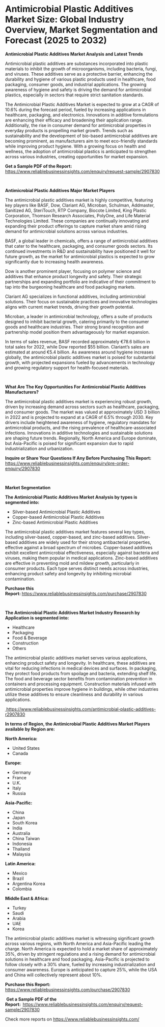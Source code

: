 <p><h1>Antimicrobial Plastic Additives Market Size: Global Industry Overview, Market Segmentation and Forecast (2025 to 2032)</h1></p><p><strong>Antimicrobial Plastic Additives Market Analysis and Latest Trends</strong></p>
<p><p>Antimicrobial plastic additives are substances incorporated into plastic materials to inhibit the growth of microorganisms, including bacteria, fungi, and viruses. These additives serve as a protective barrier, enhancing the durability and hygiene of various plastic products used in healthcare, food packaging, consumer goods, and industrial applications. The growing awareness of hygiene and safety is driving the demand for antimicrobial plastics, especially in sectors that require strict sanitation standards.</p><p>The Antimicrobial Plastic Additives Market is expected to grow at a CAGR of 10.6% during the forecast period, fueled by increasing applications in healthcare, packaging, and electronics. Innovations in additive formulations are enhancing their efficacy and broadening their application range. Additionally, the rise in consumer demand for antimicrobial properties in everyday products is propelling market growth. Trends such as sustainability and the development of bio-based antimicrobial additives are becoming prominent, as manufacturers aim to meet eco-friendly standards while improving product hygiene. With a growing focus on health and wellness, the adoption of antimicrobial plastics is anticipated to strengthen across various industries, creating opportunities for market expansion.</p></p>
<p><strong>Get a Sample PDF of the Report:&nbsp;</strong> <a href="https://www.reliablebusinessinsights.com/enquiry/request-sample/2907830?utm_campaign=3043&utm_medium=2&utm_source=Github&utm_content=ia&utm_term=12032025&utm_id=antimicrobial-plastic-additives">https://www.reliablebusinessinsights.com/enquiry/request-sample/2907830</a></p>
<p>&nbsp;</p>
<p><strong>Antimicrobial Plastic Additives Major Market Players</strong></p>
<p><p>The antimicrobial plastic additives market is highly competitive, featuring key players like BASF, Dow, Clariant AG, Microban, Schulman, Addmaster, Sanitized AG, SteriTouch, RTP Company, Biocote Limited, King Plastic Corporation, Thomson Research Associates, PolyOne, and Life Material Technologies Limited. These companies are continually innovating and expanding their product offerings to capture market share amid rising demand for antimicrobial solutions across various industries.</p><p>BASF, a global leader in chemicals, offers a range of antimicrobial additives that cater to the healthcare, packaging, and consumer goods sectors. Its continued investments in R&D and sustainability have positioned it well for future growth, as the market for antimicrobial plastics is expected to grow significantly due to increasing health awareness.</p><p>Dow is another prominent player, focusing on polymer science and additives that enhance product longevity and safety. Their strategic partnerships and expanding portfolio are indicative of their commitment to tap into the burgeoning healthcare and food packaging markets.</p><p>Clariant AG specializes in functional additives, including antimicrobial solutions. Their focus on sustainable practices and innovative technologies aligns with current market trends, driving their growth potential.</p><p>Microban, a leader in antimicrobial technology, offers a suite of products designed to inhibit bacterial growth, catering primarily to the consumer goods and healthcare industries. Their strong brand recognition and partnership model position them advantageously for market expansion.</p><p>In terms of sales revenue, BASF recorded approximately €78.6 billion in total sales for 2022, while Dow reported $55 billion. Clariant’s sales are estimated at around €5.4 billion. As awareness around hygiene increases globally, the antimicrobial plastic additives market is poised for substantial growth, with projected expansions fueled by advancements in technology and growing regulatory support for health-focused materials.</p></p>
<p>&nbsp;</p>
<p><strong>What Are The Key Opportunities For Antimicrobial Plastic Additives Manufacturers?</strong></p>
<p><p>The antimicrobial plastic additives market is experiencing robust growth, driven by increasing demand across sectors such as healthcare, packaging, and consumer goods. The market was valued at approximately USD 3 billion in 2022 and is projected to expand at a CAGR of 6.5% through 2030. Key drivers include heightened awareness of hygiene, regulatory mandates for antimicrobial products, and the rising prevalence of healthcare-associated infections. Innovations in additive technologies and sustainable solutions are shaping future trends. Regionally, North America and Europe dominate, but Asia-Pacific is poised for significant expansion due to rapid industrialization and urbanization.</p></p>
<p><strong>Inquire or Share Your Questions If Any Before Purchasing This Report:</strong> <a href="https://www.reliablebusinessinsights.com/enquiry/pre-order-enquiry/2907830?utm_campaign=3043&utm_medium=2&utm_source=Github&utm_content=ia&utm_term=12032025&utm_id=antimicrobial-plastic-additives">https://www.reliablebusinessinsights.com/enquiry/pre-order-enquiry/2907830</a></p>
<p>&nbsp;</p>
<p><strong>Market Segmentation</strong></p>
<p><strong>The Antimicrobial Plastic Additives Market Analysis by types is segmented into:</strong></p>
<p><ul><li>Silver-based Antimicrobial Plastic Additives</li><li>Copper-based Antimicrobial Plastic Additives</li><li>Zinc-based Antimicrobial Plastic Additives</li></ul></p>
<p><p>The antimicrobial plastic additives market features several key types, including silver-based, copper-based, and zinc-based additives. Silver-based additives are widely used for their strong antibacterial properties, effective against a broad spectrum of microbes. Copper-based additives exhibit excellent antimicrobial effectiveness, especially against bacteria and viruses, making them popular in medical applications. Zinc-based additives are effective in preventing mold and mildew growth, particularly in consumer products. Each type serves distinct needs across industries, enhancing product safety and longevity by inhibiting microbial contamination.</p></p>
<p><strong>Purchase this Report:&nbsp;</strong><a href="https://www.reliablebusinessinsights.com/purchase/2907830?utm_campaign=3043&utm_medium=2&utm_source=Github&utm_content=ia&utm_term=12032025&utm_id=antimicrobial-plastic-additives">https://www.reliablebusinessinsights.com/purchase/2907830</a></p>
<p>&nbsp;</p>
<p><strong>The Antimicrobial Plastic Additives Market Industry Research by Application is segmented into:</strong></p>
<p><ul><li>Healthcare</li><li>Packaging</li><li>Food & Beverage</li><li>Construction</li><li>Others</li></ul></p>
<p><p>The antimicrobial plastic additives market serves various applications, enhancing product safety and longevity. In healthcare, these additives are vital for reducing infections in medical devices and surfaces. In packaging, they protect food products from spoilage and bacteria, extending shelf life. The food and beverage sector benefits from contamination prevention in containers and processing equipment. Construction materials infused with antimicrobial properties improve hygiene in buildings, while other industries utilize these additives to ensure cleanliness and durability in various applications.</p></p>
<p><a href="https://www.reliablebusinessinsights.com/antimicrobial-plastic-additives-r2907830?utm_campaign=3043&utm_medium=2&utm_source=Github&utm_content=ia&utm_term=12032025&utm_id=antimicrobial-plastic-additives">&nbsp;https://www.reliablebusinessinsights.com/antimicrobial-plastic-additives-r2907830</a></p>
<p><strong>In terms of Region, the Antimicrobial Plastic Additives Market Players available by Region are:</strong></p>
<p>
    <p> <strong> North America: </strong>
        <ul>
            <li>United States</li>
            <li>Canada</li>
        </ul>
        </p> 
    <p> <strong> Europe: </strong>
        <ul>
            <li>Germany</li>
            <li>France</li>
            <li>U.K.</li>
            <li>Italy</li>
            <li>Russia</li>
        </ul>
        </p> 
    <p> <strong> Asia-Pacific: </strong>
        <ul>
            <li>China</li>
            <li>Japan</li>
            <li>South Korea</li>
            <li>India</li>
            <li>Australia</li>
            <li>China Taiwan</li>
            <li>Indonesia</li>
            <li>Thailand</li>
            <li>Malaysia</li>
        </ul>
        </p> 
    <p> <strong> Latin America: </strong>
        <ul>
            <li>Mexico</li>
            <li>Brazil</li>
            <li>Argentina Korea</li>
            <li>Colombia</li>
        </ul>
        </p> 
    <p> <strong> Middle East & Africa: </strong>
        <ul>
            <li>Turkey</li>
            <li>Saudi</li>
            <li>Arabia</li>
            <li>UAE</li>
            <li>Korea</li>
        </ul>
    </p>
    </p>
<p><p>The antimicrobial plastic additives market is witnessing significant growth across various regions, with North America and Asia-Pacific leading the charge. North America is expected to hold a market share of approximately 35%, driven by stringent regulations and a rising demand for antimicrobial solutions in healthcare and food packaging. Asia-Pacific is projected to follow closely with a 30% share, fueled by increasing industrialization and consumer awareness. Europe is anticipated to capture 25%, while the USA and China will collectively represent about 10%.</p></p>
<p><strong>Purchase this Report: </strong><a href="https://www.reliablebusinessinsights.com/purchase/2907830?utm_campaign=3043&utm_medium=2&utm_source=Github&utm_content=ia&utm_term=12032025&utm_id=antimicrobial-plastic-additives">https://www.reliablebusinessinsights.com/purchase/2907830</a></p>
<p>&nbsp;<strong>Get a Sample PDF of the Report:&nbsp;&nbsp;</strong><a href="https://www.reliablebusinessinsights.com/enquiry/request-sample/2907830?utm_campaign=3043&utm_medium=2&utm_source=Github&utm_content=ia&utm_term=12032025&utm_id=antimicrobial-plastic-additives">https://www.reliablebusinessinsights.com/enquiry/request-sample/2907830</a></p>
<p><strong></strong></p>
<p>Check more reports on <a href="https://www.reliablebusinessinsights.com/?utm_campaign=3043&utm_medium=2&utm_source=Github&utm_content=ia&utm_term=12032025&utm_id=antimicrobial-plastic-additives">https://www.reliablebusinessinsights.com/</a></p>